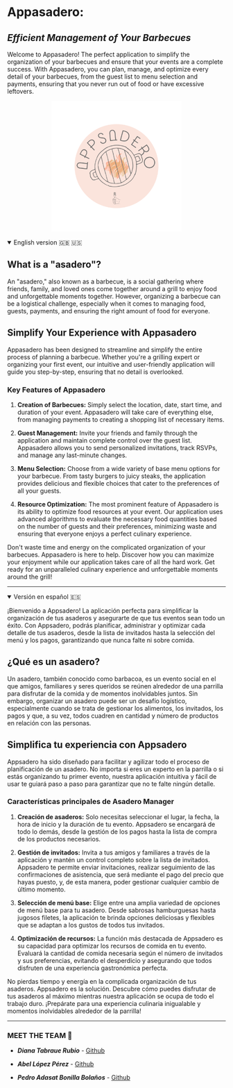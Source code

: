 
# Appasadero: 
## _Efficient Management of Your Barbecues_

Welcome to Appasadero! The perfect application to simplify the organization of your barbecues and ensure that your events are a complete success. With Appasadero, you can plan, manage, and optimize every detail of your barbecues, from the guest list to menu selection and payments, ensuring that you never run out of food or have excessive leftovers.

<div>
<p style = 'text-align:center;'>
<img src="./src/assets/appsadero_logo-2.png" alt="JuveYell" width="300px">
</p>
</div>




<details open>
<summary> English version 🇬🇧 🇺🇸 </summary>


## What is a "asadero"?

An "asadero," also known as a barbecue, is a social gathering where friends, family, and loved ones come together around a grill to enjoy food and unforgettable moments together. However, organizing a barbecue can be a logistical challenge, especially when it comes to managing food, guests, payments, and ensuring the right amount of food for everyone.

## Simplify Your Experience with Appasadero

Appasadero has been designed to streamline and simplify the entire process of planning a barbecue. Whether you're a grilling expert or organizing your first event, our intuitive and user-friendly application will guide you step-by-step, ensuring that no detail is overlooked.

### Key Features of Appasadero

1. **Creation of Barbecues:** Simply select the location, date, start time, and duration of your event. Appasadero will take care of everything else, from managing payments to creating a shopping list of necessary items.

2. **Guest Management:** Invite your friends and family through the application and maintain complete control over the guest list. Appasadero allows you to send personalized invitations, track RSVPs, and manage any last-minute changes.

3. **Menu Selection:** Choose from a wide variety of base menu options for your barbecue. From tasty burgers to juicy steaks, the application provides delicious and flexible choices that cater to the preferences of all your guests.

4. **Resource Optimization:** The most prominent feature of Appasadero is its ability to optimize food resources at your event. Our application uses advanced algorithms to evaluate the necessary food quantities based on the number of guests and their preferences, minimizing waste and ensuring that everyone enjoys a perfect culinary experience.

Don't waste time and energy on the complicated organization of your barbecues. Appasadero is here to help. Discover how you can maximize your enjoyment while our application takes care of all the hard work. Get ready for an unparalleled culinary experience and unforgettable moments around the grill!

</details>

-----------------------

<details open>
<summary>Versión en español 🇪🇸 </summary>


¡Bienvenido a Appsadero! La aplicación perfecta para simplificar la organización de tus asaderos y asegurarte de que tus eventos sean todo un éxito. Con Appsadero, podrás planificar, administrar y optimizar cada detalle de tus asaderos, desde la lista de invitados hasta la selección del menú y los pagos, garantizando que nunca falte ni sobre comida.

## ¿Qué es un asadero?

Un asadero, también conocido como barbacoa, es un evento social en el que amigos, familiares y seres queridos se reúnen alrededor de una parrilla para disfrutar de la comida y de momentos inolvidables juntos. Sin embargo, organizar un asadero puede ser un desafío logístico, especialmente cuando se trata de gestionar los alimentos, los invitados, los pagos y que, a su vez, todos cuadren en cantidad y número de productos en relación con las personas.

## Simplifica tu experiencia con Appsadero

Appsadero ha sido diseñado para facilitar y agilizar todo el proceso de planificación de un asadero. No importa si eres un experto en la parrilla o si estás organizando tu primer evento, nuestra aplicación intuitiva y fácil de usar te guiará paso a paso para garantizar que no te falte ningún detalle.

### Características principales de Asadero Manager

1. **Creación de asaderos:** Solo necesitas seleccionar el lugar, la fecha, la hora de inicio y la duración de tu evento. Appsadero  se encargará de todo lo demás, desde la gestión de los pagos hasta la lista de compra de los productos necesarios.

2. **Gestión de invitados:** Invita a tus amigos y familiares a través de la aplicación y mantén un control completo sobre la lista de invitados. Appsadero te permite enviar invitaciones, realizar seguimiento de las confirmaciones de asistencia, que será mediante el pago del precio que hayas puesto, y, de esta manera, poder gestionar cualquier cambio de último momento.

3. **Selección de menú base:** Elige entre una amplia variedad de opciones de menú base para tu asadero. Desde sabrosas hamburguesas hasta jugosos filetes, la aplicación te brinda opciones deliciosas y flexibles que se adaptan a los gustos de todos tus invitados.

4. **Optimización de recursos:** La función más destacada de Appsadero es su capacidad para optimizar los recursos de comida en tu evento. Evaluará la cantidad de comida necesaria según el número de invitados y sus preferencias, evitando el desperdicio y asegurando que todos disfruten de una experiencia gastronómica perfecta.

No pierdas tiempo y energía en la complicada organización de tus asaderos. Appsadero es la solución. Descubre cómo puedes disfrutar de tus asaderos al máximo mientras nuestra aplicación se ocupa de todo el trabajo duro. ¡Prepárate para una experiencia culinaria inigualable y momentos inolvidables alrededor de la parrilla!

</details>

______
### MEET THE TEAM 🔎

- **_Diana Tabraue Rubio_** - [Github](https://github.com/tabraue)    
      
- **_Abel López Pérez_** - [Github](https://github.com/Grancan91)

- **_Pedro Adasat Bonilla Bolaños_** - [Github](https://github.com/Adasat)
